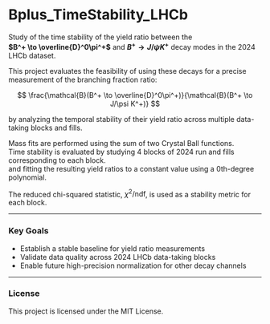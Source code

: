 # Bplus_TimeStability_LHCb

Study of the time stability of the yield ratio between the  
**$B^+ \to \overline{D}^0\pi^+$** and **$B^+ \to J/\psi K^+$** decay modes in the 2024 LHCb dataset.

This project evaluates the feasibility of using these decays for a precise measurement of the branching fraction ratio:

$$
\frac{\mathcal{B}(B^+ \to \overline{D}^0\pi^+)}{\mathcal{B}(B^+ \to J/\psi K^+)}
$$

by analyzing the temporal stability of their yield ratio across multiple data-taking blocks and fills.

Mass fits are performed using the sum of two Crystal Ball functions.  
Time stability is evaluated by studying 4 blocks of 2024 run and fills corresponding to each block.   
and fitting the resulting yield ratios to a constant value using a 0th-degree polynomial.

The reduced chi-squared statistic, $\chi^2/\text{ndf}$, is used as a stability metric for each block.

---

### Key Goals
- Establish a stable baseline for yield ratio measurements  
- Validate data quality across 2024 LHCb data-taking blocks  
- Enable future high-precision normalization for other decay channels  

---

### License
This project is licensed under the MIT License.
